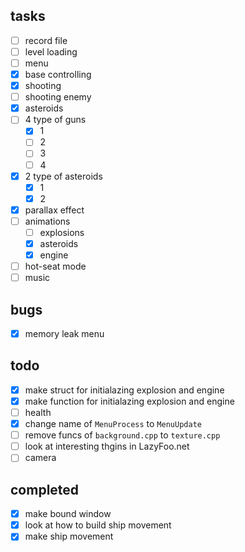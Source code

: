 ## tasks

- [ ] record file
- [ ] level loading
- [ ] menu
- [x] base controlling
- [x] shooting
- [ ] shooting enemy
- [x] asteroids
- [ ] 4 type of guns
    - [x] 1
    - [ ] 2
    - [ ] 3
    - [ ] 4
- [x] 2 type of asteroids
    - [x] 1
    - [x] 2
- [x] parallax effect
- [ ] animations
    - [ ] explosions
    - [x] asteroids
    - [x] engine
- [ ] hot-seat mode
- [ ] music

## bugs

- [x] memory leak menu

## todo

- [x] make struct for initialazing explosion and engine
- [x] make function for initialazing explosion and engine
- [ ] health
- [x] change name of `MenuProcess` to `MenuUpdate`
- [ ] remove funcs of `background.cpp` to `texture.cpp`
- [ ] look at interesting thgins in LazyFoo.net
- [ ] camera

## completed

- [x] make bound window
- [x] look at how to build ship movement
- [x] make ship movement

